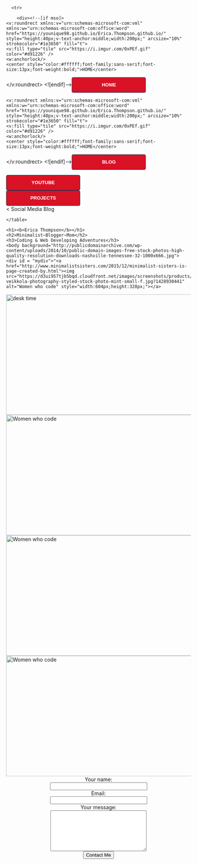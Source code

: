 <html>
  <head>
    <title>
    Erica Thompson
               </title>
  </head>
  <body>
     
   
      <tr>
        
        <div><!--[if mso]>
	<v:roundrect xmlns:v="urn:schemas-microsoft-com:vml" xmlns:w="urn:schemas-microsoft-com:office:word" href="https://younique98.github.io/Erica.Thompson.github.io/" style="height:40px;v-text-anchor:middle;width:200px;" arcsize="10%" strokecolor="#1e3650" fill="t">
    <v:fill type="tile" src="https://i.imgur.com/0xPEf.gif" color="#d91226" />
    <w:anchorlock/>
    <center style="color:#ffffff;font-family:sans-serif;font-size:13px;font-weight:bold;">HOME</center>
  </v:roundrect>
<![endif]--><a href="https://younique98.github.io/Erica.Thompson.github.io/"
style="background-color:#d91226;background-image:url(https://i.imgur.com/0xPEf.gif);border:1px solid #1e3650;border-radius:4px;color:#ffffff;display:inline-block;font-family:sans-serif;font-size:13px;font-weight:bold;line-height:40px;text-align:center;text-decoration:none;width:200px;-webkit-text-size-adjust:none;mso-hide:all;">HOME</a></div>
	
	
	
	<v:roundrect xmlns:v="urn:schemas-microsoft-com:vml" xmlns:w="urn:schemas-microsoft-com:office:word" href="https://younique98.github.io/Erica.Thompson.github.io/" style="height:40px;v-text-anchor:middle;width:200px;" arcsize="10%" strokecolor="#1e3650" fill="t">
    <v:fill type="tile" src="https://i.imgur.com/0xPEf.gif" color="#d91226" />
    <w:anchorlock/>
    <center style="color:#ffffff;font-family:sans-serif;font-size:13px;font-weight:bold;">HOME</center>
  </v:roundrect>
<![endif]--><a href="https://younique98.github.io/Erica.Thompson.github.io/"
style="background-color:#d91226;background-image:url(https://i.imgur.com/0xPEf.gif);border:1px solid #1e3650;border-radius:4px;color:#ffffff;display:inline-block;font-family:sans-serif;font-size:13px;font-weight:bold;line-height:40px;text-align:center;text-decoration:none;width:200px;-webkit-text-size-adjust:none;mso-hide:all;">BLOG</a></div>
        <div><!--[if mso]>
  <v:roundrect xmlns:v="urn:schemas-microsoft-com:vml" xmlns:w="urn:schemas-microsoft-com:office:word" href="https://github.com/Younique98" style="height:40px;v-text-anchor:middle;width:200px;" arcsize="10%" strokecolor="#1e3650" fill="t">
    <v:fill type="tile" src="https://i.imgur.com/0xPEf.gif" color="#d91226" />
    <w:anchorlock/>
  <v:roundrect xmlns:v="urn:schemas-microsoft-com:vml" xmlns:w="urn:schemas-microsoft-com:office:word" href="https://codepen.io/MinimalistEve/" style="height:40px;v-text-anchor:middle;width:200px;" arcsize="10%" strokecolor="#1e3650" fill="t">
    <v:fill type="tile" src="https://i.imgur.com/0xPEf.gif" color="#d91226" />
    <w:anchorlock/>
    <center style="color:#ffffff;font-family:sans-serif;font-size:13px;font-weight:bold;">CODEPEN PROFILE</center>
  </v:roundrect>
<![endif]--><a href="https://codepen.io/MinimalistEve/"
style="background-color:#d91226;background-image:url(https://i.imgur.com/0xPEf.gif);border:1px solid #1e3650;border-radius:4px;color:#ffffff;display:inline-block;font-family:sans-serif;font-size:13px;font-weight:bold;line-height:40px;text-align:center;text-decoration:none;width:200px;-webkit-text-size-adjust:none;mso-hide:all;">YOUTUBE</a></div>
        <div><!--[if mso]>
  <v:roundrect xmlns:v="urn:schemas-microsoft-com:vml" xmlns:w="urn:schemas-microsoft-com:office:word" href="https://github.com/Younique98" style="height:40px;v-text-anchor:middle;width:200px;" arcsize="10%" strokecolor="#1e3650" fill="t">
    <v:fill type="tile" src="https://i.imgur.com/0xPEf.gif" color="#d91226" />
    <w:anchorlock/>
    <center style="color:#ffffff;font-family:sans-serif;font-size:13px;font-weight:bold;">PROJECTS</center>
  </v:roundrect>
<![endif]--><a href="https://github.com/Younique98"
style="background-color:#d91226;background-image:url(https://i.imgur.com/0xPEf.gif);border:1px solid #1e3650;border-radius:4px;color:#ffffff;display:inline-block;font-family:sans-serif;font-size:13px;font-weight:bold;line-height:40px;text-align:center;text-decoration:none;width:200px;-webkit-text-size-adjust:none;mso-hide:all;">PROJECTS</a></div><
        <td>Social Media</td>
        <td>Blog</td>
      </tr>
      
    </table>
    
    <h1><b>Erica Thompson</b></h1>
    <h2>Minimalist~Blogger~Mom</h2>
    <h3>Coding & Web Developing Adventures</h3>
    <body background="http://publicdomainarchive.com/wp-content/uploads/2014/10/public-domain-images-free-stock-photos-high-quality-resolution-downloads-nashville-tennessee-32-1000x666.jpg">
    <div id = "mydiv">"<a href="http://www.minimalistsisters.com/2015/12/minimalist-sisters-is-page-created-by.html"><img src="https://d3ui957tjb5bqd.cloudfront.net/images/screenshots/products/44/444/444182/petra-veikkola-photography-styled-stock-photo-mint-small-f.jpg?1428930441" alt="Women who code" style="width:604px;height:328px;"></a>
<div class="photos"> 
    <a href="https://www.youtube.com/channel/UCBvV7kqaBM9bsZBkX4IU2fw"><img src="https://www.marsdd.com/wp-content/uploads/2015/06/ET-Digital-Marketing.jpg" alt="desk time" style="width:604px;height:328px;"></a> 
    <a href="https://www.womenwhocode.com/"><img src="http://www.creativeboom.com/uploads/articles/41/412705b17416fc56c62eb9cb4742872e49e4f126_860.jpg" alt="Women who code" style="width:604px;height:328px;"></a> 
    <a href="https://www.facebook.com/groups/free.code.camp.fortcampbell/members/"><img src="https://d1fkpo7hu9j922.cloudfront.net/assets/favicon-07d01b14a242ed521b883c54721f12b4e5c85bdb0f6afd20e009acff8f11cde8.ico" alt="Women who code" style="width:604px;height:328px;"></a> 
 <a href="https://www.instagram.com/minimalisteve/"><img src="http://static1.squarespace.com/static/5155d9ece4b06ce8229b7640/52efd6ece4b07fbe8886d5f3/52efd721e4b0dddab1301874/1391449903560/tumblr_mzzqwktTbR1st5lhmo1_1280.jpg" alt="Women who code" style="width:604px;height:328px;"></a></div> 
</div>
<div align="center">
<form id="contact_form" action="mailto:younique98@gmail.com" method="POST" enctype="multipart/form-data">
	<div class="row">
		<label for="name">Your name:</label><br />
		<input id="name" class="input" name="name" type="text" value="" size="30" /><br />
	</div>
	<div class="row">
		<label for="email">Email:</label><br />
		<input id="email" class="input" name="email" type="text" value="" size="30" /><br />
	</div>
	<div class="row">
		<label for="message">Your message:</label><br />
		<textarea id="message" class="input" name="message" rows="7" cols="30" alt="form"></textarea><br />
	</div>
  <input id="submit_button" type="submit" value="Contact Me" />
  
  </form>
</div>
                                                                                                                               
  </body>


